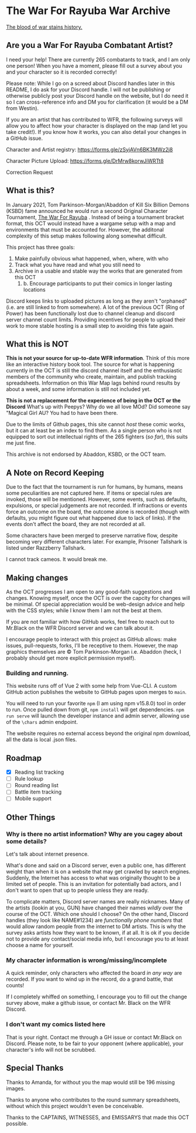 # The War For Rayuba War Archive

[The blood of war stains history.](https://xrabohrok.github.io/WarMap)

## Are you a War For Rayuba Combatant Artist?

I need your help!  There are currently 265 combatants to track, and I am only one person! When you have a moment, please fill out a survey about you and your character so it is recorded correctly!

Please note: While I go on a screed about Discord handles later in this README, I do ask for your Discord handle.  I will not be publishing or otherwise publicly post your Discord handle on the website, but I do need it so I can cross-reference info and DM you for clarification (it would be a DM from Westin).  

If you are an artist that has contributed to WFR, the following surveys will allow you to affect how your character is displayed on the map (and let you take credit!).
If you know how it works, you can also detail your changes in a GitHub issue.  

Character and Artist registry:
https://forms.gle/zSyjAVn6BK3MWz2j8

Character Picture Upload:
https://forms.gle/DrMrw8korwJiWRTt8

Correction Request

## What is this?

In January 2021, Tom Parkinson-Morgan/Abaddon of Kill Six Billion Demons (KSBD) fame announced he would run a second Original Character Tournament, [The War For Rayuba](https://killsixbilliondemons.com/war-for-rayuba-is-now-live/) .  Instead of being a tournament bracket format, this OCT would instead have a wargame setup with a map and environments that must be accounted for.  However, the additonal complexity of this setup makes following along somewhat difficult.  

This project has three goals:

1. Make painfully obvious what happened, when, where, with who  
1. Track what you have read and what you still need to
1. Archive in a usable and stable way the works that are generated from this OCT
    1. b. Encourage participants to put their comics in longer lasting locations

Discord keeps links to uploaded pictures as long as they aren't "orphaned" (i.e. are still linked to from somewhere).  A lot of the previous OCT (Ring of Power) has been functionally lost due to channel cleanup and discord server channel count limits.  Providing incentives for people to upload their work to more stable hosting is a small step to avoiding this fate again.  

## What this is NOT

**This is not your source for up-to-date WFR information**. Think of this more like an interactive history book tool. The source for what is happening currently in the OCT is still the discord channel itself and the enthusiastic members of the community who create, maintain, and publish tracking spreadsheets.  Information on this War Map lags behind round results by about a week, and some information is still not included yet.

**This is not a replacement for the experience of being in the OCT or the Discord** What's up with Peepys?  Why do we all love MOd?  Did someone say "Magical Girl AU?  You had to have been there.

Due to the limits of Github pages, this site cannot _host_ these comic works, but it can at least be an index to find them.  As a single person who is not equipped to sort out intellectual rights of the 265 fighters (_so far_), this suits me just fine.

This archive is not endorsed by Abaddon, KSBD, or the OCT team.  

## A Note on Record Keeping

Due to the fact that the tournament is run for humans, by humans, means some peculiarities are not captured here.  If items or special rules are invoked, those will be mentioned.  However, some events, such as defaults, expulsions, or special judgements are not recorded.  If infractions or events force an outcome on the board, the outcome alone is recorded (though with defaults, you might figure out what happened due to lack of links).  If the events don't affect the board, they are not recorded at all.

Some characters have been merged to preserve narrative flow, despite becoming very different characters later.  For example, Prisoner Tallshark is listed under Razzberry Tallshark.  

I cannot track cameos.  It would break me.

## Making changes

As the OCT progresses I am open to any good-faith suggestions and changes.  Knowing myself, once the OCT is over the capcity for changes will be minimal.  Of special appreciation would be web-design advice and help with the CSS styles; while I know them I am not the best at them.

If you are not familiar with how GitHub works, feel free to reach out to Mr.Black on the WFR Discord server and we can talk about it.

I encourage people to interact with this project as GitHub allows: make issues, pull-requests, forks, I'll be receptive to them.  However, the map graphics themselves are :copyright: Tom Parkinson-Morgan i.e. Abaddon (heck, I probably should get more explicit permission myself).

### Building and running.

This website runs off of Vue 2 with some help from Vue-CLI.  A custom GitHub action publishes the website to GitHub pages upon merges to `main`.  

You will need to run your favorite `npm` (I am using npm v15.8.0) tool in order to run.  Once pulled down from git, `npm install` will get dependencies. `npm run serve` will launch the developer instance and admin server, allowing use of the `\chars` admin endpoint.  

The website requires no external access beyond the original npm download, all the data is local .json files.  

## Roadmap

- [x] Reading list tracking
- [ ] Rule lookup
- [ ] Round reading list
- [ ] Battle item tracking
- [ ] Mobile support

## Other Things

### Why is there no artist information? Why are you cagey about some details?

Let's talk about internet presence.

What's done and said on a Discord server, even a public one, has different weight than when it is on a website that may get crawled by search engines.  Suddenly, the Internet has access to what was originally thought to be a limited set of people.  This is an invitation for potentially bad actors, and I don't want to open that up to people unless they are ready.

To complicate matters, Discord server names are really nicknames.  Many of the artists (lookin at you, GUN) have changed their names _wildly_ over the course of the OCT.  Which one should I choose?  On the other hand, Discord handles (they look like NAME#1234) are _functionally phone numbers_ that would allow random people from the internet to DM artists.  This is why the survey asks artists how they want to be known, if at all.  It is ok if you decide not to provide any contact/social media info, but I encourage you to at least choose a name for yourself.  

### My character information is wrong/missing/incomplete

A quick reminder, only characters who affected the board _in any way_ are recorded.  If you want to wind up in the record, do a grand battle, that counts!  

If I completely whiffed on something, I encourage you to fill out the change survey above, make a github issue, or contact Mr. Black on the WFR Discord.  

### I don't want my comics listed here

That is your right.  Contact me through a GH issue or contact Mr.Black on Discord.  Please note, to be fair to your opponent (where applicable), your character's info will not be scrubbed.  

## Special Thanks

Thanks to Amanda, for without you the map would still be 196 missing images.

Thanks to anyone who contributes to the round summary spreadsheets, without which this project wouldn't even be conceivable. 

Thanks to the CAPTAINS, WITNESSES, and EMISSARYS that made this OCT possible.  
